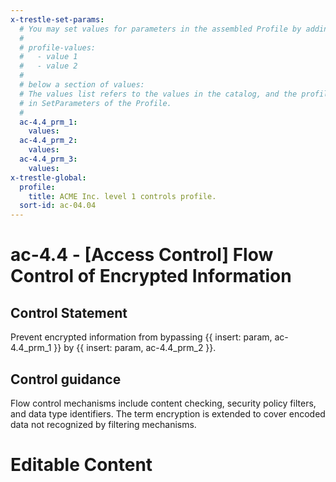 ```yaml
---
x-trestle-set-params:
  # You may set values for parameters in the assembled Profile by adding
  #
  # profile-values:
  #   - value 1
  #   - value 2
  #
  # below a section of values:
  # The values list refers to the values in the catalog, and the profile-values represent values
  # in SetParameters of the Profile.
  #
  ac-4.4_prm_1:
    values:
  ac-4.4_prm_2:
    values:
  ac-4.4_prm_3:
    values:
x-trestle-global:
  profile:
    title: ACME Inc. level 1 controls profile.
  sort-id: ac-04.04
---
```


# ac-4.4 - \[Access Control\] Flow Control of Encrypted Information

## Control Statement

Prevent encrypted information from bypassing {{ insert: param, ac-4.4_prm_1 }} by {{ insert: param, ac-4.4_prm_2 }}.

## Control guidance

Flow control mechanisms include content checking, security policy filters, and data type identifiers. The term encryption is extended to cover encoded data not recognized by filtering mechanisms.

# Editable Content

<!-- Make additions and edits below -->
<!-- The above represents the contents of the control as received by the profile, prior to additions. -->
<!-- If the profile makes additions to the control, they will appear below. -->
<!-- The above markdown may not be edited but you may edit the content below, and/or introduce new additions to be made by the profile. -->
<!-- If there is a yaml header at the top, parameter values may be edited. Use --set-parameters to incorporate the changes during assembly. -->
<!-- The content here will then replace what is in the profile for this control, after running profile-assemble. -->
<!-- The current profile has no added parts for this control, but you may add new ones here. -->
<!-- Each addition must have a heading either of the form ## Control my_addition_name -->
<!-- or ## Part a. (where the a. refers to one of the control statement labels.) -->
<!-- "## Control" parts are new parts added after the statement part. -->
<!-- "## Part" parts are new parts added into the top-level statement part with that label. -->
<!-- Subparts may be added with nested hash levels of the form ### My Subpart Name -->
<!-- underneath the parent ## Control or ## Part being added -->
<!-- See https://ibm.github.io/compliance-trestle/tutorials/ssp_profile_catalog_authoring/ssp_profile_catalog_authoring for guidance. -->
